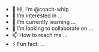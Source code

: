 - 👋 Hi, I’m @coach-whip
- 👀 I’m interested in ...
- 🌱 I’m currently learning ...
- 💞️ I’m looking to collaborate on ...
- 📫 How to reach me ...
- ⚡ Fun fact: ...

<!---
coach-whip/coach-whip is a ✨ special ✨ repository because its `README.md` (this file) appears on your GitHub profile.
You can click the Preview link to take a look at your changes.
--->
